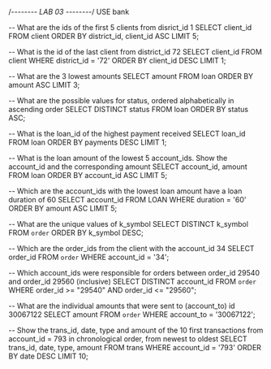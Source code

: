 /*--------
LAB 03
--------*/
USE bank

-- What are the ids of the first 5 clients from disrict_id 1
SELECT
	client_id
FROM client
ORDER BY district_id, client_id ASC
LIMIT 5;

-- What is the id of the last client from district_id 72
SELECT
	client_id
FROM client
WHERE district_id = '72'
ORDER BY client_id DESC
LIMIT 1;

-- What are the 3 lowest amounts
SELECT 
	amount
FROM loan
ORDER BY amount ASC
LIMIT 3;

-- What are the possible values for status, ordered alphabetically in ascending order
SELECT 
	DISTINCT status 
FROM loan
ORDER BY status ASC;

-- What is the loan_id of the highest payment received
SELECT 
	loan_id
FROM loan
ORDER BY payments DESC
LIMIT 1;

-- What is the loan amount of the lowest 5 account_ids. Show the account_id and the corresponding amount
SELECT
	account_id,
	amount
FROM loan
ORDER BY account_id ASC
LIMIT 5; 

-- Which are the account_ids with the lowest loan amount have a loan duration of 60
SELECT
	account_id
FROM LOAN
WHERE duration = '60'
ORDER BY amount ASC
LIMIT 5;

--  What are the unique values of k_symbol
SELECT
	DISTINCT k_symbol
FROM `order`
ORDER BY k_symbol DESC;

-- Which are the order_ids from the client with the account_id 34
SELECT 
	order_id
FROM `order`
WHERE account_id = '34';

-- Which account_ids were responsible for orders between order_id 29540 and order_id 29560 (inclusive)
SELECT 
	DISTINCT account_id
FROM `order`
WHERE order_id >= "29540"
	AND order_id <= "29560";
	
-- What are the individual amounts that were sent to (account_to) id 30067122
SELECT 
	amount
FROM `order`
WHERE account_to = '30067122';

-- Show the trans_id, date, type and amount of the 10 first transactions from account_id = 793 in chronological order, from newest to oldest
SELECT 
	trans_id,
	date,
	type,
	amount
FROM trans
WHERE account_id = '793'
ORDER BY date DESC
LIMIT 10;